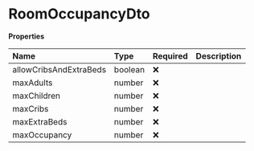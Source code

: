 # RoomOccupancyDto

**Properties**

| Name                   | Type    | Required | Description |
| :--------------------- | :------ | :------- | :---------- |
| allowCribsAndExtraBeds | boolean | ❌       |             |
| maxAdults              | number  | ❌       |             |
| maxChildren            | number  | ❌       |             |
| maxCribs               | number  | ❌       |             |
| maxExtraBeds           | number  | ❌       |             |
| maxOccupancy           | number  | ❌       |             |

<!-- This file was generated by liblab | https://liblab.com/ -->
